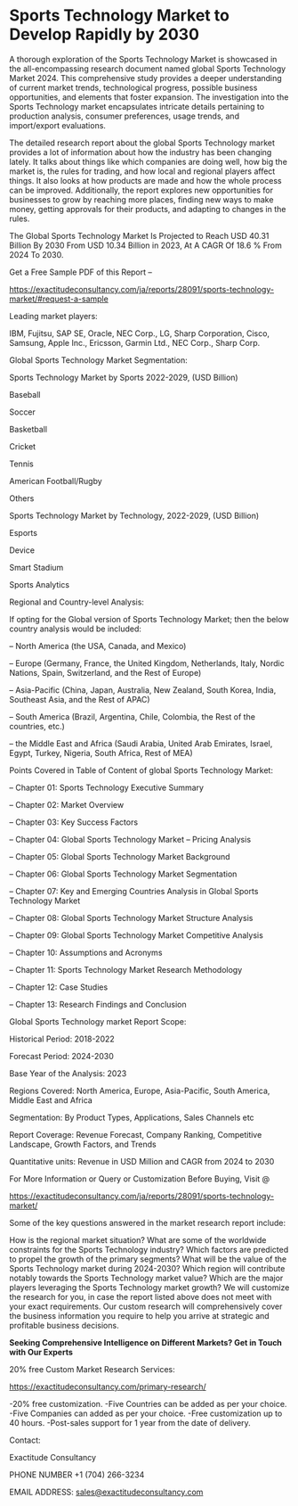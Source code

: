 # Sports Technology Market to Develop Rapidly by 2030

A thorough exploration of the Sports Technology Market is showcased in the all-encompassing research document named global Sports Technology Market 2024. This comprehensive study provides a deeper understanding of current market trends, technological progress, possible business opportunities, and elements that foster expansion. The investigation into the Sports Technology market encapsulates intricate details pertaining to production analysis, consumer preferences, usage trends, and import/export evaluations.

The detailed research report about the global Sports Technology market provides a lot of information about how the industry has been changing lately. It talks about things like which companies are doing well, how big the market is, the rules for trading, and how local and regional players affect things. It also looks at how products are made and how the whole process can be improved. Additionally, the report explores new opportunities for businesses to grow by reaching more places, finding new ways to make money, getting approvals for their products, and adapting to changes in the rules.

The Global Sports Technology Market Is Projected to Reach USD 40.31 Billion By 2030 From USD 10.34 Billion in 2023, At A CAGR Of 18.6 % From 2024 To 2030.

Get a Free Sample PDF of this Report –

https://exactitudeconsultancy.com/ja/reports/28091/sports-technology-market/#request-a-sample

Leading market players:

IBM, Fujitsu, SAP SE, Oracle, NEC Corp., LG, Sharp Corporation, Cisco, Samsung, Apple Inc., Ericsson,  Garmin Ltd., NEC Corp., Sharp Corp.

Global Sports Technology Market Segmentation:

Sports Technology Market by Sports 2022-2029, (USD Billion)

Baseball

Soccer

Basketball

Cricket

Tennis

American Football/Rugby

Others

Sports Technology Market by Technology, 2022-2029, (USD Billion)

Esports

Device

Smart Stadium

Sports Analytics

Regional and Country-level Analysis:

If opting for the Global version of Sports Technology Market; then the below country analysis would be included:

– North America (the USA, Canada, and Mexico)

– Europe (Germany, France, the United Kingdom, Netherlands, Italy, Nordic Nations, Spain, Switzerland, and the Rest of Europe)

– Asia-Pacific (China, Japan, Australia, New Zealand, South Korea, India, Southeast Asia, and the Rest of APAC)

– South America (Brazil, Argentina, Chile, Colombia, the Rest of the countries, etc.)

– the Middle East and Africa (Saudi Arabia, United Arab Emirates, Israel, Egypt, Turkey, Nigeria, South Africa, Rest of MEA)

Points Covered in Table of Content of global Sports Technology Market:

– Chapter 01:  Sports Technology Executive Summary

– Chapter 02: Market Overview

– Chapter 03: Key Success Factors

– Chapter 04: Global Sports Technology Market – Pricing Analysis

– Chapter 05: Global Sports Technology Market Background

– Chapter 06: Global Sports Technology Market Segmentation

– Chapter 07: Key and Emerging Countries Analysis in Global Sports Technology Market

– Chapter 08: Global Sports Technology Market Structure Analysis

– Chapter 09: Global Sports Technology Market Competitive Analysis

– Chapter 10: Assumptions and Acronyms

– Chapter 11: Sports Technology Market Research Methodology

– Chapter 12: Case Studies

– Chapter 13: Research Findings and Conclusion

Global Sports Technology market Report Scope:

Historical Period: 2018-2022

Forecast Period: 2024-2030

Base Year of the Analysis: 2023

Regions Covered: North America, Europe, Asia-Pacific, South America, Middle East and Africa

Segmentation: By Product Types, Applications, Sales Channels etc

Report Coverage: Revenue Forecast, Company Ranking, Competitive Landscape, Growth Factors, and Trends

Quantitative units: Revenue in USD Million and CAGR from 2024 to 2030

For More Information or Query or Customization Before Buying, Visit @

https://exactitudeconsultancy.com/ja/reports/28091/sports-technology-market/

Some of the key questions answered in the market research report include:

How is the regional market situation?
What are some of the worldwide constraints for the Sports Technology industry?
Which factors are predicted to propel the growth of the primary segments?
What will be the value of the Sports Technology market during 2024-2030?
Which region will contribute notably towards the Sports Technology market value?
Which are the major players leveraging the Sports Technology market growth?
We will customize the research for you, in case the report listed above does not meet with your exact requirements. Our custom research will comprehensively cover the business information you require to help you arrive at strategic and profitable business decisions.

**Seeking Comprehensive Intelligence on Different Markets? Get in Touch with Our Experts**

20% free Custom Market Research Services:

https://exactitudeconsultancy.com/primary-research/

-20% free customization.
-Five Countries can be added as per your choice.
-Five Companies can added as per your choice.
-Free customization up to 40 hours.
-Post-sales support for 1 year from the date of delivery.

Contact:

Exactitude Consultancy

PHONE NUMBER +1 (704) 266-3234

EMAIL ADDRESS: sales@exactitudeconsultancy.com
